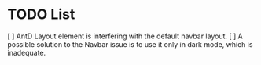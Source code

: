 # TODO List

[ ] AntD Layout element is interfering with the default navbar layout.
[ ] A possible solution to the Navbar issue is to use it only in dark mode, which is inadequate.
